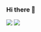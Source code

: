 <link rel="stylesheet" href="main\README.css">


### Hi there 👋
<img src="https://github-readme-stats.vercel.app/api?username=aman-mohammed-max&&show_icons=true&title_color=ffffff&icon_color=bb2acf&text_color=daf7dc&bg_color=151515&hide_border=true">

<img class="lan" src="https://github-readme-stats.vercel.app/api/top-langs/?username=aman-mohammed-max&layout=compact&show_icons=true&title_color=ffffff&icon_color=bb2acf&text_color=daf7dc&bg_color=151515&hide_border=true">